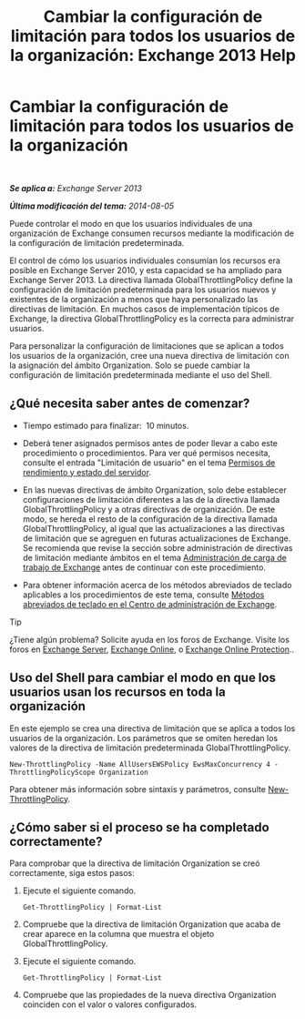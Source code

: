 ﻿---
title: 'Cambiar la configuración de limitación para todos los usuarios de la organización: Exchange 2013 Help'
TOCTitle: Cambiar la configuración de limitación para todos los usuarios de la organización
ms:assetid: c45cacfc-768d-4605-9bb0-53e30273fe4d
ms:mtpsurl: https://technet.microsoft.com/es-es/library/JJ863578(v=EXCHG.150)
ms:contentKeyID: 50556879
ms.date: 05/22/2018
mtps_version: v=EXCHG.150
ms.translationtype: MT
---

# Cambiar la configuración de limitación para todos los usuarios de la organización

 

_**Se aplica a:** Exchange Server 2013_

_**Última modificación del tema:** 2014-08-05_

Puede controlar el modo en que los usuarios individuales de una organización de Exchange consumen recursos mediante la modificación de la configuración de limitación predeterminada.

El control de cómo los usuarios individuales consumían los recursos era posible en Exchange Server 2010, y esta capacidad se ha ampliado para Exchange Server 2013. La directiva llamada GlobalThrottlingPolicy define la configuración de limitación predeterminada para los usuarios nuevos y existentes de la organización a menos que haya personalizado las directivas de limitación. En muchos casos de implementación típicos de Exchange, la directiva GlobalThrottlingPolicy es la correcta para administrar usuarios.

Para personalizar la configuración de limitaciones que se aplican a todos los usuarios de la organización, cree una nueva directiva de limitación con la asignación del ámbito Organization. Solo se puede cambiar la configuración de limitación predeterminada mediante el uso del Shell.

## ¿Qué necesita saber antes de comenzar?

  - Tiempo estimado para finalizar:  10 minutos.

  - Deberá tener asignados permisos antes de poder llevar a cabo este procedimiento o procedimientos. Para ver qué permisos necesita, consulte el entrada "Limitación de usuario" en el tema [Permisos de rendimiento y estado del servidor](server-health-and-performance-permissions-exchange-2013-help.md).

  - En las nuevas directivas de ámbito Organization, solo debe establecer configuraciones de limitación diferentes a las de la directiva llamada GlobalThrottlingPolicy y a otras directivas de organización. De este modo, se hereda el resto de la configuración de la directiva llamada GlobalThrottlingPolicy, al igual que las actualizaciones a las directivas de limitación que se agreguen en futuras actualizaciones de Exchange. Se recomienda que revise la sección sobre administración de directivas de limitación mediante ámbitos en el tema [Administración de carga de trabajo de Exchange](exchange-workload-management-exchange-2013-help.md) antes de continuar con este procedimiento.

  - Para obtener información acerca de los métodos abreviados de teclado aplicables a los procedimientos de este tema, consulte [Métodos abreviados de teclado en el Centro de administración de Exchange](keyboard-shortcuts-in-the-exchange-admin-center-exchange-online-protection-help.md).


> [!TIP]
> ¿Tiene algún problema? Solicite ayuda en los foros de Exchange. Visite los foros en <A href="https://go.microsoft.com/fwlink/p/?linkid=60612">Exchange Server</A>, <A href="https://go.microsoft.com/fwlink/p/?linkid=267542">Exchange Online</A>, o <A href="https://go.microsoft.com/fwlink/p/?linkid=285351">Exchange Online Protection</A>..



## Uso del Shell para cambiar el modo en que los usuarios usan los recursos en toda la organización

En este ejemplo se crea una directiva de limitación que se aplica a todos los usuarios de la organización. Los parámetros que se omiten heredan los valores de la directiva de limitación predeterminada GlobalThrottlingPolicy.

    New-ThrottlingPolicy -Name AllUsersEWSPolicy EwsMaxConcurrency 4 -ThrottlingPolicyScope Organization

Para obtener más información sobre sintaxis y parámetros, consulte [New-ThrottlingPolicy](https://technet.microsoft.com/es-es/library/dd351045\(v=exchg.150\)).

## ¿Cómo saber si el proceso se ha completado correctamente?

Para comprobar que la directiva de limitación Organization se creó correctamente, siga estos pasos:

1.  Ejecute el siguiente comando.
    
        Get-ThrottlingPolicy | Format-List

2.  Compruebe que la directiva de limitación Organization que acaba de crear aparece en la columna que muestra el objeto GlobalThrottlingPolicy.

3.  Ejecute el siguiente comando.
    
        Get-ThrottlingPolicy | Format-List

4.  Compruebe que las propiedades de la nueva directiva Organization coinciden con el valor o valores configurados.

